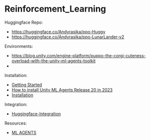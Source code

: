 # Reinforcement_Learning

Huggingface Repo:
- https://huggingface.co/Andyrasika/ppo-Huggy
- https://huggingface.co/Andyrasika/ppo-LunarLander-v2


Environments:
- https://blog.unity.com/engine-platform/puppo-the-corgi-cuteness-overload-with-the-unity-ml-agents-toolkit
- 

Installation:
- [Getting Started](https://github.com/andysingal/Reinforcement_Learning/blob/main/docs/Getting-Started.md)
- [How to install Unity ML Agents Release 20 in 2023](https://www.youtube.com/watch?v=Dj-BsYtANE0)
- [Installation](https://github.com/andysingal/Reinforcement_Learning/blob/main/Installation.md)

Integration:
- [Huggingface-Integration](https://github.com/andysingal/Reinforcement_Learning/blob/main/Hugging-Face-Integration.md)


Resources:
- [ML AGENTS](https://github.com/Unity-Technologies/ml-agents/tree/develop)



